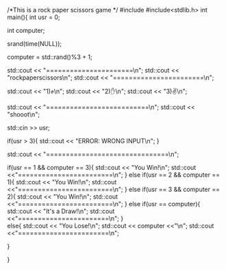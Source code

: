 /*This is a rock paper scissors game */
#include<iostream>
#include<stdlib.h>
int main(){
  int usr = 0;
  
  int computer;

  srand(time(NULL));

  computer = std::rand()%3 + 1;

 std::cout << "======================\n";
 std::cout << "rockpaperscissors\n";
 std::cout << "=======================\n";

 std::cout << "1)✊\n";
 std::cout << "2)✋\n";
 std::cout << "3)✌️\n";

std::cout << "==========================\n";
std::cout << "shooot\n";

std::cin >> usr;

if(usr > 3){
  std::cout << "ERROR: WRONG INPUT\n";
  }

std::cout << "===============================\n";

if(usr == 1 && computer == 3){
  std::cout << "You Win!\n";
  std::cout <<"========================\n";
}
else if(usr == 2 && computer == 1){
  std::cout << "You Win!\n";
  std::cout <<"========================\n";
  }
  else if(usr == 3 && computer == 2){
    std::cout << "You Win!\n";
    std::cout <<"========================\n";
}
else if(usr == computer){
    std::cout << "It's a Draw!\n";
    std::cout <<"=======================\n";
}  
else{
  std::cout << "You Lose!\n";
  std::cout << computer <<"\n";
  std::cout <<"=======================\n";

}

}
